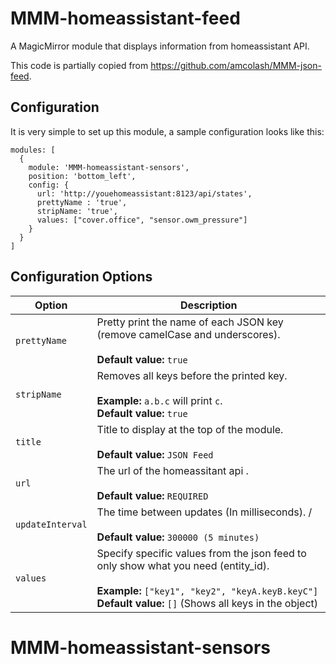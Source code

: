 # MMM-homeassistant-feed
A MagicMirror module that displays information from homeassistant API.

This code is partially copied from https://github.com/amcolash/MMM-json-feed.


## Configuration
It is very simple to set up this module, a sample configuration looks like this:

```
modules: [
  {
    module: 'MMM-homeassistant-sensors',
    position: 'bottom_left',
    config: {
      url: 'http://youehomeassistant:8123/api/states',
      prettyName : 'true',
      stripName: 'true',
      values: ["cover.office", "sensor.owm_pressure"]
    }
  }
]
```

## Configuration Options

| Option               | Description
| -------------------- | -----------
| `prettyName`         | Pretty print the name of each JSON key (remove camelCase and underscores). <br><br> **Default value:** `true`
| `stripName`          | Removes all keys before the printed key. <br><br>**Example:** `a.b.c` will print `c`.<br> **Default value:** `true`
| `title`              | Title to display at the top of the module. <br><br> **Default value:** `JSON Feed`
| `url`                | The url of the homeassitant api . <br><br> **Default value:** `REQUIRED`
| `updateInterval`     | The time between updates (In milliseconds). / <br><br> **Default value:** `300000 (5 minutes)`
| `values`             | Specify specific values from the json feed to only show what you need (entity_id). <br><br>**Example:** `["key1", "key2", "keyA.keyB.keyC"]`<br> **Default value:** `[]` (Shows all keys in the object)
# MMM-homeassistant-sensors
